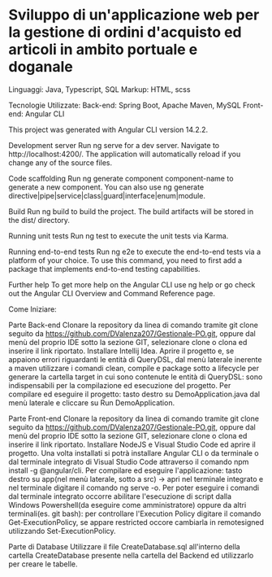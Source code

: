 # Sviluppo di un'applicazione web per la gestione di ordini d'acquisto ed articoli in ambito portuale e doganale

Linguaggi: Java, Typescript, SQL
Markup: HTML, scss

Tecnologie Utilizzate: 
Back-end: Spring Boot, Apache Maven, MySQL
Front-end: Angular CLI




This project was generated with Angular CLI version 14.2.2.

Development server
Run ng serve for a dev server. Navigate to http://localhost:4200/. The application will automatically reload if you change any of the source files.

Code scaffolding
Run ng generate component component-name to generate a new component. You can also use ng generate directive|pipe|service|class|guard|interface|enum|module.

Build
Run ng build to build the project. The build artifacts will be stored in the dist/ directory.

Running unit tests
Run ng test to execute the unit tests via Karma.

Running end-to-end tests
Run ng e2e to execute the end-to-end tests via a platform of your choice. To use this command, you need to first add a package that implements end-to-end testing capabilities.

Further help
To get more help on the Angular CLI use ng help or go check out the Angular CLI Overview and Command Reference page.




Come Iniziare:

Parte Back-end
Clonare la repository da linea di comando tramite git clone seguito da https://github.com/DValenza207/Gestionale-PO.git,
oppure dal menù del proprio IDE sotto la sezione GIT, selezionare clone o clona ed inserire il link riportato.
Installare Intellij Idea.
Aprire il progetto e, se appaiono errori riguardanti le entità di QueryDSL, dal menù laterale inerente a maven utilizzare i comandi clean, compile e package sotto a lifecycle per generare la cartella target in cui sono contenute le entità di QueryDSL: sono indispensabili per la compilazione ed esecuzione del progetto.
Per compilare ed eseguire il progetto: tasto destro su DemoApplication.java dal menù laterale e cliccare su Run DemoApplication.

Parte Front-end
Clonare la repository da linea di comando tramite git clone seguito da https://github.com/DValenza207/Gestionale-PO.git,
oppure dal menù del proprio IDE sotto la sezione GIT, selezionare clone o clona ed inserire il link riportato.
Installare NodeJS e Visual Studio Code ed aprire il progetto.
Una volta installati si potrà installare Angular CLI o da terminale o dal terminale integrato di Visual Studio Code attraverso il comando
npm install -g @angular/cli.
Per compilare ed eseguire l'applicazione: tasto destro su app(nel menù laterale, sotto a src) -> apri nel terminale integrato e nel terminale digitare il comando ng serve -o.
Per poter eseguire i comandi dal terminale integrato occorre abilitare l'esecuzione di script dalla Windows Powershell(da eseguire come amministratore) oppure da altri terminali(es. git bash): per controllare l'Execution Policy digitare il comando Get-ExecutionPolicy, se appare restricted occore cambiarla in remotesigned utilizzando Set-ExecutionPolicy.

Parte di Database
Utilizzare il file CreateDatabase.sql all'interno della cartella CreateDatabase presente nella cartella del Backend ed utilizzarlo per creare le tabelle.
